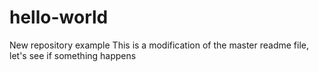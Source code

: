 # hello-world
New repository example
This is a modification of the master readme file, let's see if something happens
